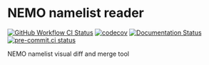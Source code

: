 # NEMO namelist reader

[![GitHub Workflow CI Status](https://img.shields.io/github/workflow/status/pyNEMO/nml_meld/CI?logo=github)](https://github.com/pyNEMO/nml_meld/actions)
[![codecov](https://codecov.io/gh/pyNEMO/nml_meld/branch/main/graph/badge.svg?token=WRO7Q8URCT)](https://codecov.io/gh/pyNEMO/nml_meld)
[![Documentation Status](https://readthedocs.org/projects/nml_meld/badge/?version=latest)](https://nml_meld.readthedocs.io/en/latest/?badge=latest)
[![pre-commit.ci status](https://results.pre-commit.ci/badge/github/pyNEMO/nml_meld/main.svg)](https://results.pre-commit.ci/latest/github/pyNEMO/nml_meld/main)

NEMO namelist visual diff and merge tool
